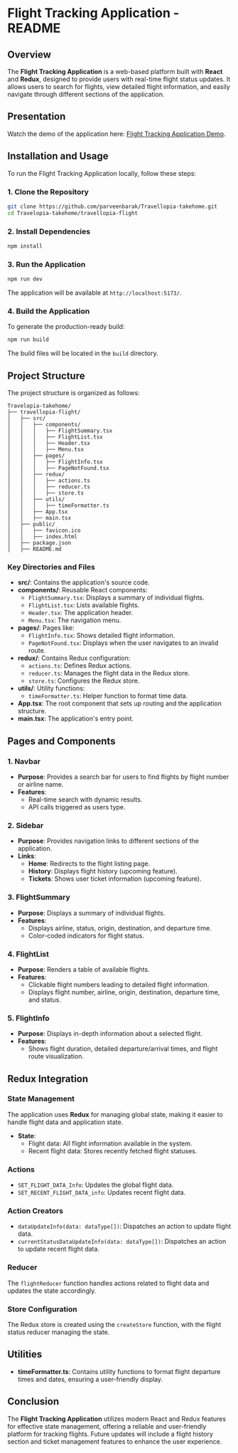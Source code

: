 # Flight Tracking Application - README

## Overview

The **Flight Tracking Application** is a web-based platform built with **React** and **Redux**, designed to provide users with real-time flight status updates. It allows users to search for flights, view detailed flight information, and easily navigate through different sections of the application.

## Presentation

Watch the demo of the application here: [Flight Tracking Application Demo]([https://youtu.be/](https://youtu.be/vSmf5MtJNqc)).

## Installation and Usage

To run the Flight Tracking Application locally, follow these steps:

### 1. Clone the Repository
```bash
git clone https://github.com/parveenbarak/Travellopia-takehome.git
cd Travelopia-takehome/travellopia-flight
```

### 2. Install Dependencies
```bash
npm install
```

### 3. Run the Application
```bash
npm run dev
```
The application will be available at `http://localhost:5173/`.

### 4. Build the Application
To generate the production-ready build:
```bash
npm run build
```
The build files will be located in the `build` directory.

## Project Structure

The project structure is organized as follows:

```
Travelopia-takehome/
├── travellopia-flight/
│   ├── src/
│   │   ├── components/
│   │   │   ├── FlightSummary.tsx
│   │   │   ├── FlightList.tsx
│   │   │   ├── Header.tsx
│   │   │   ├── Menu.tsx
│   │   ├── pages/
│   │   │   ├── FlightInfo.tsx
│   │   │   ├── PageNotFound.tsx
│   │   ├── redux/
│   │   │   ├── actions.ts
│   │   │   ├── reducer.ts
│   │   │   ├── store.ts
│   │   ├── utils/
│   │   │   ├── timeFormatter.ts
│   │   ├── App.tsx
│   │   ├── main.tsx
│   ├── public/
│   │   ├── favicon.ico
│   │   ├── index.html
│   ├── package.json
│   ├── README.md
```

### Key Directories and Files

- **src/**: Contains the application's source code.
- **components/**: Reusable React components:
  - `FlightSummary.tsx`: Displays a summary of individual flights.
  - `FlightList.tsx`: Lists available flights.
  - `Header.tsx`: The application header.
  - `Menu.tsx`: The navigation menu.
- **pages/**: Pages like:
  - `FlightInfo.tsx`: Shows detailed flight information.
  - `PageNotFound.tsx`: Displays when the user navigates to an invalid route.
- **redux/**: Contains Redux configuration:
  - `actions.ts`: Defines Redux actions.
  - `reducer.ts`: Manages the flight data in the Redux store.
  - `store.ts`: Configures the Redux store.
- **utils/**: Utility functions:
  - `timeFormatter.ts`: Helper function to format time data.
- **App.tsx**: The root component that sets up routing and the application structure.
- **main.tsx**: The application's entry point.

## Pages and Components

### 1. **Navbar**
   - **Purpose**: Provides a search bar for users to find flights by flight number or airline name.
   - **Features**:
     - Real-time search with dynamic results.
     - API calls triggered as users type.

### 2. **Sidebar**
   - **Purpose**: Provides navigation links to different sections of the application.
   - **Links**:
     - **Home**: Redirects to the flight listing page.
     - **History**: Displays flight history (upcoming feature).
     - **Tickets**: Shows user ticket information (upcoming feature).

### 3. **FlightSummary**
   - **Purpose**: Displays a summary of individual flights.
   - **Features**:
     - Displays airline, status, origin, destination, and departure time.
     - Color-coded indicators for flight status.

### 4. **FlightList**
   - **Purpose**: Renders a table of available flights.
   - **Features**:
     - Clickable flight numbers leading to detailed flight information.
     - Displays flight number, airline, origin, destination, departure time, and status.

### 5. **FlightInfo**
   - **Purpose**: Displays in-depth information about a selected flight.
   - **Features**:
     - Shows flight duration, detailed departure/arrival times, and flight route visualization.

## Redux Integration

### State Management

The application uses **Redux** for managing global state, making it easier to handle flight data and application state.

- **State**:
  - Flight data: All flight information available in the system.
  - Recent flight data: Stores recently fetched flight statuses.

### Actions

- `SET_FLIGHT_DATA_Info`: Updates the global flight data.
- `SET_RECENT_FLIGHT_DATA_info`: Updates recent flight data.

### Action Creators

- `dataUpdateInfo(data: dataType[])`: Dispatches an action to update flight data.
- `currentStatusDataUpdateInfo(data: dataType[])`: Dispatches an action to update recent flight data.

### Reducer

The `flightReducer` function handles actions related to flight data and updates the state accordingly.

### Store Configuration

The Redux store is created using the `createStore` function, with the flight status reducer managing the state.

## Utilities

- **timeFormatter.ts**: Contains utility functions to format flight departure times and dates, ensuring a user-friendly display.

## Conclusion

The **Flight Tracking Application** utilizes modern React and Redux features for effective state management, offering a reliable and user-friendly platform for tracking flights. Future updates will include a flight history section and ticket management features to enhance the user experience.
